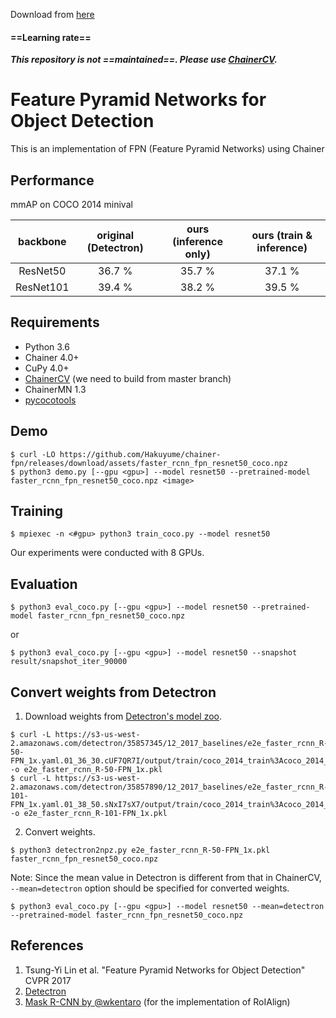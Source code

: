Download from [here](https://github.com/shamangary/SSR-Net/blob/f452b25711ffafd291b7500e0abf08f863e384dd/training_and_testing/TYY_callbacks.py)

#### ==Learning rate==

***This repository is not ==maintained==. Please use [ChainerCV](https://github.com/chainer/chainercv/).***

# Feature Pyramid Networks for Object Detection

This is an implementation of FPN (Feature Pyramid Networks) using Chainer

## Performance

mmAP on COCO 2014 minival

| backbone | original (Detectron) | ours (inference only) | ours (train & inference) |
|:-:|:-:|:-:|:-:|
| ResNet50 | 36.7 % | 35.7 % | 37.1 % |
| ResNet101 | 39.4 % | 38.2 % | 39.5 % |

## Requirements

- Python 3.6
- Chainer 4.0+
- CuPy 4.0+
- [ChainerCV](https://github.com/chainer/chainercv) (we need to build from master branch)
- ChainerMN 1.3
- [pycocotools](https://github.com/cocodataset/cocoapi)


## Demo
```
$ curl -LO https://github.com/Hakuyume/chainer-fpn/releases/download/assets/faster_rcnn_fpn_resnet50_coco.npz
$ python3 demo.py [--gpu <gpu>] --model resnet50 --pretrained-model faster_rcnn_fpn_resnet50_coco.npz <image>
```

## Training
```
$ mpiexec -n <#gpu> python3 train_coco.py --model resnet50
```
Our experiments were conducted with 8 GPUs.

## Evaluation
```
$ python3 eval_coco.py [--gpu <gpu>] --model resnet50 --pretrained-model faster_rcnn_fpn_resnet50_coco.npz
```
or
```
$ python3 eval_coco.py [--gpu <gpu>] --model resnet50 --snapshot result/snapshot_iter_90000
```

## Convert weights from Detectron

1. Download weights from [Detectron's model zoo](https://github.com/facebookresearch/Detectron/blob/master/MODEL_ZOO.md#end-to-end-faster--mask-r-cnn-baselines).
```
$ curl -L https://s3-us-west-2.amazonaws.com/detectron/35857345/12_2017_baselines/e2e_faster_rcnn_R-50-FPN_1x.yaml.01_36_30.cUF7QR7I/output/train/coco_2014_train%3Acoco_2014_valminusminival/generalized_rcnn/model_final.pkl -o e2e_faster_rcnn_R-50-FPN_1x.pkl
$ curl -L https://s3-us-west-2.amazonaws.com/detectron/35857890/12_2017_baselines/e2e_faster_rcnn_R-101-FPN_1x.yaml.01_38_50.sNxI7sX7/output/train/coco_2014_train%3Acoco_2014_valminusminival/generalized_rcnn/model_final.pkl -o e2e_faster_rcnn_R-101-FPN_1x.pkl
```

2. Convert weights.
```
$ python3 detectron2npz.py e2e_faster_rcnn_R-50-FPN_1x.pkl faster_rcnn_fpn_resnet50_coco.npz
```

Note: Since the mean value in Detectron is different from that in ChainerCV,
`--mean=detectron` option should be specified for converted weights.
```
$ python3 eval_coco.py [--gpu <gpu>] --model resnet50 --mean=detectron --pretrained-model faster_rcnn_fpn_resnet50_coco.npz
```

## References
1. Tsung-Yi Lin et al. "Feature Pyramid Networks for Object Detection" CVPR 2017
2. [Detectron](https://github.com/facebookresearch/Detectron)
3. [Mask R-CNN by @wkentaro](https://github.com/wkentaro/chainer-mask-rcnn) (for the implementation of RoIAlign)
